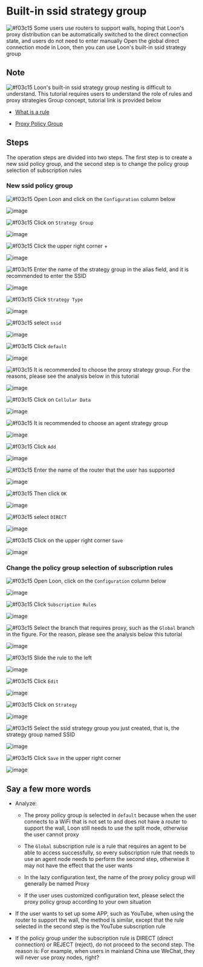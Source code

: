 # Built-in ssid strategy group

![#f03c15](https://placehold.it/15/f03c15/000000?text=+) Some users use routers to support walls, hoping that Loon's proxy distribution can be automatically switched to the direct connection state, and users do not need to enter manually Open the global direct connection mode in Loon, then you can use Loon's built-in ssid strategy group

## Note

![#f03c15](https://placehold.it/15/f03c15/000000?text=+) Loon's built-in ssid strategy group nesting is difficult to understand. This tutorial requires users to understand the role of rules and proxy strategies Group concept, tutorial link is provided below

- [What is a rule](https://github.com/chiupam/tutorial/blob/master/Loon/Plus/Rule_Summary_EN.md)

- [Proxy Policy Group](https://github.com/chiupam/tutorial/blob/master/Loon/Plus/Default_Proxy_EN.md)

## Steps

The operation steps are divided into two steps. The first step is to create a new ssid policy group, and the second step is to change the policy group selection of subscription rules

### New ssid policy group

![#f03c15](https://placehold.it/15/f03c15/000000?text=+) Open Loon and click on the `Configuration` column below

![image](https://raw.githubusercontent.com/TiyNa/LoonManualimg/main/Plus/ssid_1_1.jpg)

![#f03c15](https://placehold.it/15/f03c15/000000?text=+) Click on `Strategy Group`

![image](https://raw.githubusercontent.com/TiyNa/LoonManualimg/main/Plus/ssid_1_2.jpg)

![#f03c15](https://placehold.it/15/f03c15/000000?text=+) Click the upper right corner +

![image](https://raw.githubusercontent.com/TiyNa/LoonManualimg/main/Plus/ssid_1_3.jpg)

![#f03c15](https://placehold.it/15/f03c15/000000?text=+) Enter the name of the strategy group in the alias field, and it is recommended to enter the SSID

![image](https://raw.githubusercontent.com/TiyNa/LoonManualimg/main/Plus/ssid_1_4.jpg)

![#f03c15](https://placehold.it/15/f03c15/000000?text=+) Click `Strategy Type`

![image](https://raw.githubusercontent.com/TiyNa/LoonManualimg/main/Plus/ssid_1_5.jpg)

![#f03c15](https://placehold.it/15/f03c15/000000?text=+) select `ssid`

![image](https://raw.githubusercontent.com/TiyNa/LoonManualimg/main/Plus/ssid_1_6.jpg)

![#f03c15](https://placehold.it/15/f03c15/000000?text=+) Click `default`

![image](https://raw.githubusercontent.com/TiyNa/LoonManualimg/main/Plus/ssid_1_7.jpg)

![#f03c15](https://placehold.it/15/f03c15/000000?text=+) It is recommended to choose the proxy strategy group. For the reasons, please see the analysis below in this tutorial

![image](https://raw.githubusercontent.com/TiyNa/LoonManualimg/main/Plus/ssid_1_8.jpg)

![#f03c15](https://placehold.it/15/f03c15/000000?text=+) Click on `Cellular Data`

![image](https://raw.githubusercontent.com/TiyNa/LoonManualimg/main/Plus/ssid_1_9.jpg)

![#f03c15](https://placehold.it/15/f03c15/000000?text=+) It is recommended to choose an agent strategy group

![image](https://raw.githubusercontent.com/TiyNa/LoonManualimg/main/Plus/ssid_1_10.jpg)

![#f03c15](https://placehold.it/15/f03c15/000000?text=+) Click `Add`

![image](https://raw.githubusercontent.com/TiyNa/LoonManualimg/main/Plus/ssid_1_11.jpg)

![#f03c15](https://placehold.it/15/f03c15/000000?text=+) Enter the name of the router that the user has supported

![image](https://raw.githubusercontent.com/TiyNa/LoonManualimg/main/Plus/ssid_1_12.jpg)

![#f03c15](https://placehold.it/15/f03c15/000000?text=+) Then click `OK`

![image](https://raw.githubusercontent.com/TiyNa/LoonManualimg/main/Plus/ssid_1_13.jpg)

![#f03c15](https://placehold.it/15/f03c15/000000?text=+) select `DIRECT`

![image](https://raw.githubusercontent.com/TiyNa/LoonManualimg/main/Plus/ssid_1_14.jpg)

![#f03c15](https://placehold.it/15/f03c15/000000?text=+) Click on the upper right corner `Save`

![image](https://raw.githubusercontent.com/TiyNa/LoonManualimg/main/Plus/ssid_1_15.jpg)

### Change the policy group selection of subscription rules

![#f03c15](https://placehold.it/15/f03c15/000000?text=+) Open Loon, click on the `Configuration` column below

![image](https://raw.githubusercontent.com/TiyNa/LoonManualimg/main/Plus/ssid_2_1.jpg)

![#f03c15](https://placehold.it/15/f03c15/000000?text=+) Click `Subscription Rules`

![image](https://raw.githubusercontent.com/TiyNa/LoonManualimg/main/Plus/ssid_2_2.jpg)

![#f03c15](https://placehold.it/15/f03c15/000000?text=+) Select the branch that requires proxy, such as the `Global` branch in the figure. For the reason, please see the analysis below this tutorial

![image](https://raw.githubusercontent.com/TiyNa/LoonManualimg/main/Plus/ssid_2_3.jpg)

![#f03c15](https://placehold.it/15/f03c15/000000?text=+) Slide the rule to the left

![image](https://raw.githubusercontent.com/TiyNa/LoonManualimg/main/Plus/ssid_2_4.jpg)

![#f03c15](https://placehold.it/15/f03c15/000000?text=+) Click `Edit`

![image](https://raw.githubusercontent.com/TiyNa/LoonManualimg/main/Plus/ssid_2_5.jpg)

![#f03c15](https://placehold.it/15/f03c15/000000?text=+) Click on `Strategy`

![image](https://raw.githubusercontent.com/TiyNa/LoonManualimg/main/Plus/ssid_2_6.jpg)

![#f03c15](https://placehold.it/15/f03c15/000000?text=+) Select the ssid strategy group you just created, that is, the strategy group named SSID

![image](https://raw.githubusercontent.com/TiyNa/LoonManualimg/main/Plus/ssid_2_7.jpg)

![#f03c15](https://placehold.it/15/f03c15/000000?text=+) Click `Save` in the upper right corner

![image](https://raw.githubusercontent.com/TiyNa/LoonManualimg/main/Plus/ssid_2_8.jpg)

## Say a few more words

- Analyze:

  - The proxy policy group is selected in `default` because when the user connects to a WiFi that is not set to and does not have a router to support the wall, Loon still needs to use the split mode, otherwise the user cannot proxy
  
  - The `Global` subscription rule is a rule that requires an agent to be able to access successfully, so every subscription rule that needs to use an agent node needs to perform the second step, otherwise it may not have the effect that the user wants
  
  - In the lazy configuration text, the name of the proxy policy group will generally be named Proxy
  
  - If the user uses customized configuration text, please select the proxy policy group according to your own situation

- If the user wants to set up some APP, such as YouTube, when using the router to support the wall, the method is similar, except that the rule selected in the second step is the YouTube subscription rule

- If the policy group under the subscription rule is DIRECT (direct connection) or REJECT (reject), do not proceed to the second step. The reason is: For example, when users in mainland China use WeChat, they will never use proxy nodes, right?
